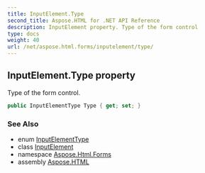 ```yaml
---
title: InputElement.Type
second_title: Aspose.HTML for .NET API Reference
description: InputElement property. Type of the form control
type: docs
weight: 40
url: /net/aspose.html.forms/inputelement/type/
---
```

## InputElement.Type property

Type of the form control.

```csharp
public InputElementType Type { get; set; }
```

### See Also

* enum [InputElementType](../../inputelementtype/)
* class [InputElement](../)
* namespace [Aspose.Html.Forms](../../../aspose.html.forms/)
* assembly [Aspose.HTML](../../../)
